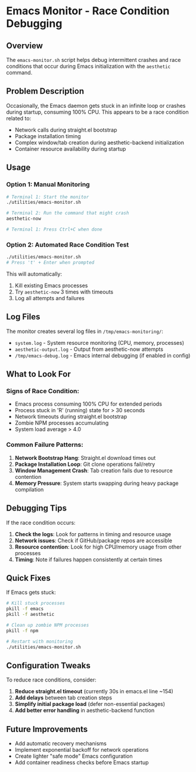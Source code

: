 # Emacs Monitor - Race Condition Debugging

## Overview

The `emacs-monitor.sh` script helps debug intermittent crashes and race conditions that occur during Emacs initialization with the `aesthetic` command.

## Problem Description

Occasionally, the Emacs daemon gets stuck in an infinite loop or crashes during startup, consuming 100% CPU. This appears to be a race condition related to:

- Network calls during straight.el bootstrap
- Package installation timing
- Complex window/tab creation during aesthetic-backend initialization
- Container resource availability during startup

## Usage

### Option 1: Manual Monitoring

```bash
# Terminal 1: Start the monitor
./utilities/emacs-monitor.sh

# Terminal 2: Run the command that might crash
aesthetic-now

# Terminal 1: Press Ctrl+C when done
```

### Option 2: Automated Race Condition Test

```bash
./utilities/emacs-monitor.sh
# Press 't' + Enter when prompted
```

This will automatically:
1. Kill existing Emacs processes
2. Try `aesthetic-now` 3 times with timeouts
3. Log all attempts and failures

## Log Files

The monitor creates several log files in `/tmp/emacs-monitoring/`:

- `system.log` - System resource monitoring (CPU, memory, processes)
- `aesthetic-output.log` - Output from aesthetic-now attempts
- `/tmp/emacs-debug.log` - Emacs internal debugging (if enabled in config)

## What to Look For

### Signs of Race Condition:
- Emacs process consuming 100% CPU for extended periods
- Process stuck in 'R' (running) state for > 30 seconds
- Network timeouts during straight.el bootstrap
- Zombie NPM processes accumulating
- System load average > 4.0

### Common Failure Patterns:
1. **Network Bootstrap Hang**: Straight.el download times out
2. **Package Installation Loop**: Git clone operations fail/retry
3. **Window Management Crash**: Tab creation fails due to resource contention
4. **Memory Pressure**: System starts swapping during heavy package compilation

## Debugging Tips

If the race condition occurs:

1. **Check the logs**: Look for patterns in timing and resource usage
2. **Network issues**: Check if GitHub/package repos are accessible
3. **Resource contention**: Look for high CPU/memory usage from other processes
4. **Timing**: Note if failures happen consistently at certain times

## Quick Fixes

If Emacs gets stuck:

```bash
# Kill stuck processes
pkill -f emacs
pkill -f aesthetic

# Clean up zombie NPM processes  
pkill -f npm

# Restart with monitoring
./utilities/emacs-monitor.sh
```

## Configuration Tweaks

To reduce race conditions, consider:

1. **Reduce straight.el timeout** (currently 30s in emacs.el line ~154)
2. **Add delays** between tab creation steps
3. **Simplify initial package load** (defer non-essential packages)
4. **Add better error handling** in aesthetic-backend function

## Future Improvements

- Add automatic recovery mechanisms
- Implement exponential backoff for network operations
- Create lighter "safe mode" Emacs configuration
- Add container readiness checks before Emacs startup